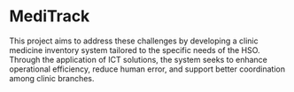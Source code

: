 # MediTrack
This project aims to address these challenges by developing a clinic medicine inventory system tailored to the specific needs of the HSO. Through the application of ICT solutions, the system seeks to enhance operational efficiency, reduce human error, and support better coordination among clinic branches.
